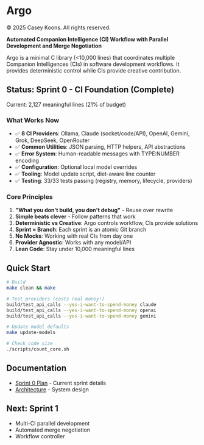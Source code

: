 # Argo
© 2025 Casey Koons. All rights reserved.

**Automated Companion Intelligence (CI) Workflow with Parallel Development and Merge Negotiation**

Argo is a minimal C library (<10,000 lines) that coordinates multiple Companion Intelligences (CIs) in software development workflows. It provides deterministic control while CIs provide creative contribution.

## Status: Sprint 0 - CI Foundation (Complete)

Current: 2,127 meaningful lines (21% of budget)

### What Works Now
- ✅ **8 CI Providers**: Ollama, Claude (socket/code/API), OpenAI, Gemini, Grok, DeepSeek, OpenRouter
- ✅ **Common Utilities**: JSON parsing, HTTP helpers, API abstractions
- ✅ **Error System**: Human-readable messages with TYPE:NUMBER encoding
- ✅ **Configuration**: Optional local model overrides
- ✅ **Tooling**: Model update script, diet-aware line counter
- ✅ **Testing**: 33/33 tests passing (registry, memory, lifecycle, providers)

### Core Principles
1. **"What you don't build, you don't debug"** - Reuse over rewrite
2. **Simple beats clever** - Follow patterns that work
3. **Deterministic vs Creative**: Argo controls workflow, CIs provide solutions
4. **Sprint = Branch**: Each sprint is an atomic Git branch
5. **No Mocks**: Working with real CIs from day one
6. **Provider Agnostic**: Works with any model/API
7. **Lean Code**: Stay under 10,000 meaningful lines

## Quick Start

```bash
# Build
make clean && make

# Test providers (costs real money!)
build/test_api_calls --yes-i-want-to-spend-money claude
build/test_api_calls --yes-i-want-to-spend-money openai
build/test_api_calls --yes-i-want-to-spend-money gemini

# Update model defaults
make update-models

# Check code size
./scripts/count_core.sh
```

## Documentation
- [Sprint 0 Plan](docs/plans/sprint-0-ci-foundation.md) - Current sprint details
- [Architecture](docs/plans/architecture.md) - System design

## Next: Sprint 1
- Multi-CI parallel development
- Automated merge negotiation
- Workflow controller
